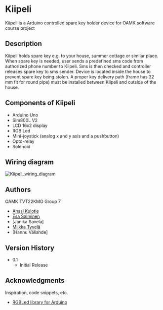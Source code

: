 # Kiipeli

Kiipeli is a Arduino controlled spare key holder device for OAMK software course project

## Description

Kiipeli holds spare key e.g. to your house, summer cottage or similar place. When spare key is needed, user sends a predefined sms code from authorized phone number to Kiipeli. Sms is then checked and controller releases spare key to sms sender. Device is located inside the house to prevent spare key being stolen.
A proper key delivery path (frame has 32 mm fit for round pipe) must be installed between Kiipeli and outside of the house.

## Components of Kiipeli

* Arduino Uno
* Sim800L V2
* LCD 16x2 display
* RGB Led
* Mini-joystick (analog x and y axis and a pushbutton)
* Opto-relay
* Solenoid

## Wiring diagram
![Kiipeli_wiring_diagram](https://user-images.githubusercontent.com/49938344/164885777-150c7f17-8b95-4020-8190-c3e1361135d6.jpg)

## Authors

OAMK TVT22KMO Group 7
* [Anssi Kulotie](https://www.linkedin.com/in/anssi-kulotie-659a6021a/)
* [Esa Salminen](https://www.linkedin.com/in/esa-salminen-9398421ba/)
* [Janika Savela]
* [Miikka Tyvelä](https://www.linkedin.com/in/miikka-tyvel%C3%A4-090366225/)
* [Hannu Väliahde]

## Version History

* 0.1
    * Initial Release

## Acknowledgments

Inspiration, code snippets, etc.
* [RGBLed library for Arduino](https://github.com/wilmouths/RGBLed)
